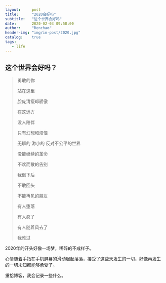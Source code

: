 ```yaml
---
layout:     post
title:      "2020会好吗"
subtitle:   "这个世界会好吗"
date:       2020-02-03 09:50:00
author:     "Renchao"
header-img: "img/in-post/2020.jpg"
catalog:    true
tags: 
   - life
---
```


## 这个世界会好吗？

> 勇敢的你
>
> 站在这里
>
> 脸庞清瘦却骄傲
>
> 在这远方
>
> 没人陪伴
>
> 只有幻想和烦恼
>
> 无聊的 渺小的 反对不公平的世界
>
> 没能继续的革命
>
> 不欢而散的告别
>
> 我倒下后
>
> 不敢回头
>
> 不能再见的朋友
>
> 有人堕落
>
> 有人疯了
>
> 有人随着风去了
>
> 我难过

2020年的开头好像一场梦，稀碎的不成样子。

心情随着手指在手机屏幕的滑动起起落落，接受了这些天发生的一切，好像再发生的一切未知都能够承受了。

重拾博客，我会记录一些什么。





